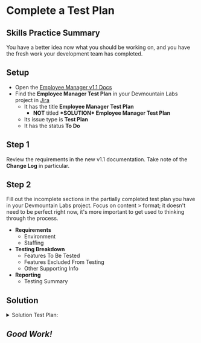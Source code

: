 # Complete a Test Plan

## Skills Practice Summary

You have a better idea now what you should be working on, and you have the fresh
work your development team has completed.

## Setup

- Open the
  [Employee Manager v1.1 Docs](https://devmountain-qa.github.io/employee-manager/1.1_README.html)
- Find the **Employee Manager Test Plan** in your Devmountain Labs project in
  [Jira](https://dmutah.atlassian.net/)
  - It has the title **Employee Manager Test Plan**
    - **NOT** titled **\*SOLUTION\* Employee Manager Test Plan**
  - Its issue type is **Test Plan**
  - It has the status **To Do**

## Step 1

Review the requirements in the new v1.1 documentation. Take note of the **Change
Log** in particular.

## Step 2

Fill out the incomplete sections in the partially completed test plan you have
in your Devmountain Labs project. Focus on content > format; it doesn't need to
be perfect right now, it's more important to get used to thinking through the
process.

- **Requirements**
  - Environment
  - Staffing
- **Testing Breakdown**
  - Features To Be Tested
  - Features Excluded From Testing
  - Other Supporting Info
- **Reporting**
  - Testing Summary

## Solution

<details  markdown="1"> <summary> Solution Test Plan: </summary>

- Find the **Employee Manager Test Plan** in your Devmountain Labs project in
  [Jira](https://dmutah.atlassian.net/)
  - It has the title **\*SOLUTION\* Employee Manager Test Plan**
    - **NOT** titled **Employee Manager Test Plan**
  - Its issue type is **Test Plan**
  - It has the status **Done**

**NOTE:** This "solution" test plan still is not perfect. For example, it does
not include specific test criteria for the features to be tested.

</details>

## **_Good Work!_**
